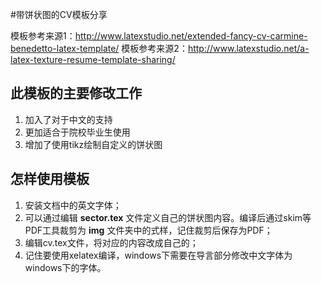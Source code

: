 #带饼状图的CV模板分享

模板参考来源1：http://www.latexstudio.net/extended-fancy-cv-carmine-benedetto-latex-template/
模板参考来源2：http://www.latexstudio.net/a-latex-texture-resume-template-sharing/

## 此模板的主要修改工作

1. 加入了对于中文的支持
2. 更加适合于院校毕业生使用
3. 增加了使用tikz绘制自定义的饼状图

## 怎样使用模板
1. 安装文档中的英文字体；
1. 可以通过编辑 **sector.tex** 文件定义自己的饼状图内容。编译后通过skim等PDF工具裁剪为 **img** 文件夹中的式样，记住裁剪后保存为PDF；
2. 编辑cv.tex文件，将对应的内容改成自己的；
3. 记住要使用xelatex编译，windows下需要在导言部分修改中文字体为windows下的字体。


